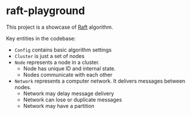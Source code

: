 # raft-playground

This project is a showcase of [Raft](https://raft.github.io/) algorithm.

Key entities in the codebase:
- `Config` contains basic algorithm settings
- `Cluster` is just a set of nodes
- `Node` represents a node in a cluster. 
  - Node has unique ID and internal state.
  - Nodes communicate with each other
- `Network` represents a computer network. It delivers messages between nodes.
  - Network may delay message delivery
  - Network can lose or duplicate messages  
  - Network may have a partition